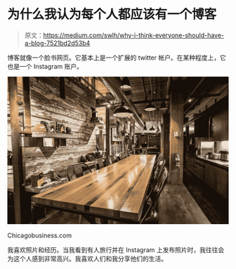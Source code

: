 # 为什么我认为每个人都应该有一个博客

> 原文：<https://medium.com/swlh/why-i-think-everyone-should-have-a-blog-7521bd2d53b4>

博客就像一个脸书网页。它基本上是一个扩展的 twitter 帐户。在某种程度上，它也是一个 Instagram 账户。

![](img/c124a23236a8df2db52208c2d4ba8a3d.png)

Chicagobusiness.com

我喜欢照片和经历。当我看到有人旅行并在 Instagram 上发布照片时，我往往会为这个人感到非常高兴。我喜欢人们和我分享他们的生活。